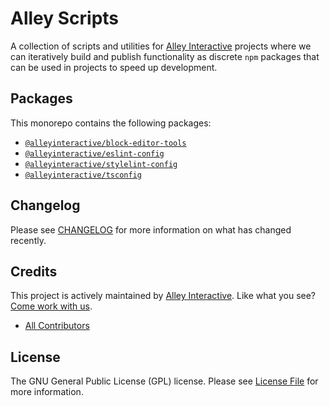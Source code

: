 # Alley Scripts

A collection of scripts and utilities for [Alley Interactive](https://alley.com)
projects where we can iteratively build and publish functionality as discrete
`npm` packages that can be used in projects to speed up development.

## Packages

This monorepo contains the following packages:

- [`@alleyinteractive/block-editor-tools`](./packages/block-editor-tools/README.md)
- [`@alleyinteractive/eslint-config`](./packages/eslint-config/README.md)
- [`@alleyinteractive/stylelint-config`](./packages/stylelint-config/README.md)
- [`@alleyinteractive/tsconfig`](./packages/tsconfig/README.md)

## Changelog

Please see [CHANGELOG](CHANGELOG.md) for more information on what has changed recently.

## Credits

This project is actively maintained by [Alley
Interactive](https://github.com/alleyinteractive). Like what you see? [Come work
with us](https://alley.com/careers/).

- [All Contributors](../../contributors)

## License

The GNU General Public License (GPL) license. Please see [License File](LICENSE) for more information.
